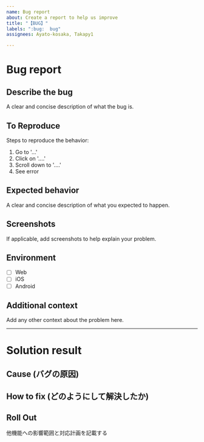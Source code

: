 ```yaml
---
name: Bug report
about: Create a report to help us improve
title: "【BUG】"
labels: ":bug:  bug"
assignees: Ayato-kosaka, Takapy1

---
```


# Bug report
## Describe the bug
A clear and concise description of what the bug is.

## To Reproduce
Steps to reproduce the behavior:
1. Go to '...'
2. Click on '....'
3. Scroll down to '....'
4. See error

## Expected behavior
A clear and concise description of what you expected to happen.

## Screenshots
If applicable, add screenshots to help explain your problem.

## Environment
 - [ ] Web
 - [ ] iOS
 - [ ] Android

## Additional context
Add any other context about the problem here.



----------------------------------------------------------------------
# Solution result
## Cause (バグの原因)

## How to fix (どのようにして解決したか)

## Roll Out
他機能への影響範囲と対応計画を記載する
